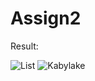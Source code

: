 # Assign2

Result:

![List](https://user-images.githubusercontent.com/74122631/98456739-e765c080-21b3-11eb-9892-5151c3e79581.JPG)
![Kabylake](https://user-images.githubusercontent.com/74122631/98456741-eaf94780-21b3-11eb-9c02-533f8d5a5fe3.JPG)
